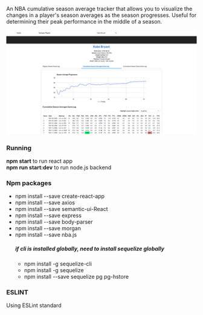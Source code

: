 An NBA cumulative season average tracker that allows you to visualize the changes in a player's season averages as the season progresses.
Useful for determining their peak performance in the middle of a season.

![NBA Cumulative Season Average](NBA-Preview.png)

### Running
**npm start** to run react app\
**npm run start:dev** to run node.js backend

### Npm packages
- npm install --save create-react-app
- npm install --save axios
- npm install --save semantic-ui-React
- npm install --save express
- npm install --save body-parser
- npm install --save morgan
- npm install --save nba.js
    ##### **if cli is installed globally, need to install sequelize globally**
    - npm install -g sequelize-cli
    - npm install -g sequelize
    - npm install --save sequelize pg pg-hstore

### ESLINT
Using ESLint standard
